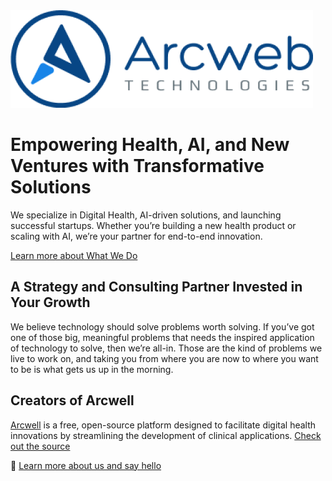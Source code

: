 <img src="arcweb-logo.png" alt="Arcweb Technologies"/>

# Empowering Health, AI, and New Ventures with Transformative Solutions

We specialize in Digital Health, AI-driven solutions, and launching successful
startups. Whether you’re building a new health product or scaling with AI, 
we’re your partner for end-to-end innovation.

[Learn more about What We Do](https://arcwebtech.com/what-we-do/)


## A Strategy and Consulting Partner Invested in Your Growth

We believe technology should solve problems worth solving. If you’ve got one of 
those big, meaningful problems that needs the inspired application of technology 
to solve, then we’re all-in. Those are the kind of problems we live to work on, 
and taking you from where you are now to where you want to be is what gets us 
up in the morning.


## Creators of Arcwell

[Arcwell](https://arcwell.health) is a free, open-source platform designed to
facilitate digital health innovations by streamlining the development of clinical
applications. [Check out the source](https://github.com/arcweb/arcwell)



👋  [Learn more about us and say hello](https://arcwebtech.com/)  
